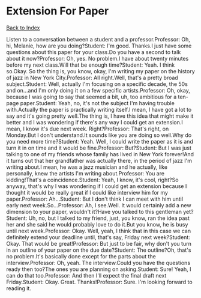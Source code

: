 # Extension For Paper
[Back to Index](https://github.com/windows10010/tpoExtractor/blob/master/README.md)

Listen to a conversation between a student and a professor.Professor: Oh, hi, Melanie, how are you doing?Student: I'm good. Thanks.I just have some questions about this paper for your class.Do you have a second to talk about it now?Professor: Oh, yes. No problem.I have about twenty minutes before my next class.Will that be enough time?Student: Yeah. I think so.Okay. So the thing is, you know, okay, I'm writing my paper on the history of jazz in New York City.Professor: All right.Well, that's a pretty broad subject.Student: Well, actually I'm focusing on a specific decade, the 50s and on...and I'm only doing it on a few specific artists.Professor: Oh, okay, because I was going to say that seemed a bit, uh, too ambitious for a ten-page paper.Student: Yeah, no, it's not the subject I'm having trouble with.Actually the paper is practically writing itself.I mean, I have got a lot to say and it's going pretty well.The thing is, I have this idea that might make it better and I was wondering if there's any way I could get an extension.I mean, I know it's due next week. Right?Professor: That's right, on Monday.But I don't understand.It sounds like you are doing so well.Why do you need more time?Student: Yeah. Well, I could write the paper as it is and turn it in on time and it would be fine.Professor: But?Student: But I was just talking to one of my friends whose family has lived in New York forever!And it turns out that her grandfather was actually there, in the period of jazz I'm writing about.I mean, he was a jazz musician and he actually, like personally, knew the artists I'm writing about.Professor: You are kidding!That's a coincidence.Student: Yeah, I know, it's cool, right?So anyway, that's why I was wondering if I could get an extension because I thought it would be really great if I could like interview him for my paper.Professor: Ah...Student: But I don't think I can meet with him until early next week.So...Professor: Ah, I see.Well. It would certainly add a new dimension to your paper, wouldn't it?Have you talked to this gentleman yet?Student: Uh, no, but I talked to my friend, just, you know, ran the idea past her and she said he would probably love to do it.But you know, he is busy until next week.Professor: Okay. Well, yeah, I think that in this case we can definitely extend your deadline until, that's say, Friday next week?Student: Okay. That would be great!Professor: But just to be fair, why don't you turn in an outline of your paper on the due date?Student: The outline?Oh, that's no problem.It's basically done except for the parts about the interview.Professor: Oh, yeah. The interview.Could you have the questions ready then too?The ones you are planning on asking.Student: Sure! Yeah, I can do that too.Professor: And then I'll expect the final draft next Friday.Student: Okay. Great. Thanks!Professor: Sure. I'm looking forward to reading it.